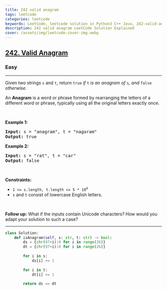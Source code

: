 ```yaml
---
title: 242 valid anagram
tags: leetcode
categories: leetcode
keywords: LeetCode, leetcode solution in Python3 C++ Java, 242-valid-anagram solution
description: 242 valid anagram LeetCode Solution Explained
cover: /assets/img/leetcode-cover-img.webp
---
```





<h2><a href="https://leetcode.com/problems/valid-anagram/">242. Valid Anagram</a></h2><h3>Easy</h3><hr><div><p>Given two strings <code>s</code> and <code>t</code>, return <code>true</code> <em>if</em> <code>t</code> <em>is an anagram of</em> <code>s</code><em>, and</em> <code>false</code> <em>otherwise</em>.</p>

<p>An <strong>Anagram</strong> is a word or phrase formed by rearranging the letters of a different word or phrase, typically using all the original letters exactly once.</p>

<p>&nbsp;</p>
<p><strong>Example 1:</strong></p>
<pre><strong>Input:</strong> s = "anagram", t = "nagaram"
<strong>Output:</strong> true
</pre><p><strong>Example 2:</strong></p>
<pre><strong>Input:</strong> s = "rat", t = "car"
<strong>Output:</strong> false
</pre>
<p>&nbsp;</p>
<p><strong>Constraints:</strong></p>

<ul>
	<li><code>1 &lt;= s.length, t.length &lt;= 5 * 10<sup>4</sup></code></li>
	<li><code>s</code> and <code>t</code> consist of lowercase English letters.</li>
</ul>

<p>&nbsp;</p>
<p><strong>Follow up:</strong> What if the inputs contain Unicode characters? How would you adapt your solution to such a case?</p>
</div>

---




```python
class Solution:
    def isAnagram(self, s: str, t: str) -> bool:
        ds = {chr(97+i):0 for i in range(26)}
        dt = {chr(97+i):0 for i in range(26)}
        
        for i in s:
            ds[i] += 1
        
        for i in t:
            dt[i] += 1
        
        return ds == dt
```
